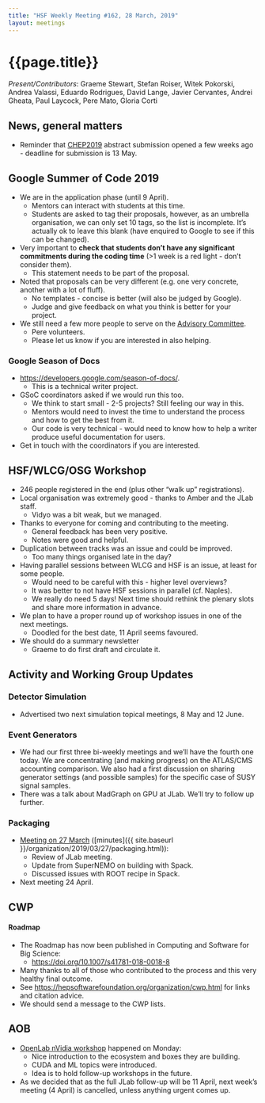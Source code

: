 ```yaml
---
title: "HSF Weekly Meeting #162, 28 March, 2019"
layout: meetings
---
```


# {{page.title}}

_Present/Contributors_: Graeme Stewart, Stefan Roiser, Witek Pokorski, Andrea
Valassi, Eduardo Rodrigues, David Lange, Javier Cervantes, Andrei Gheata, Paul
Laycock, Pere Mato, Gloria Corti

## News, general matters

- Reminder that [<span class="underline">CHEP2019</span>](http://chep2019.org)
  abstract submission opened a few weeks ago - deadline for submission is 13
  May.

## Google Summer of Code 2019

- We are in the application phase (until 9 April).
  - Mentors can interact with students at this time.
  - Students are asked to tag their proposals, however, as an umbrella
    organisation, we can only set 10 tags, so the list is incomplete. It’s
    actually ok to leave this blank (have enquired to Google to see if this can
    be changed).
- Very important to **check that students don’t have any significant commitments
  during the coding time** (\>1 week is a red light - don’t consider them).
  - This statement needs to be part of the proposal.
- Noted that proposals can be very different (e.g. one very concrete, another
  with a lot of fluff).
  - No templates - concise is better (will also be judged by Google).
  - Judge and give feedback on what you think is better for your project.
- We still need a few more people to serve on the
  [<span class="underline">Advisory Committee</span>](https://docs.google.com/document/d/17ifO0i4O5JsBVKkcx3j75Z_iW2bXFnCbqFB2YirlJQw/edit?usp=sharing).
  - Pere volunteers.
  - Please let us know if you are interested in also helping.

### Google Season of Docs

- [<span class="underline">https://developers.google.com/season-of-docs/</span>](https://developers.google.com/season-of-docs/).
  - This is a technical writer project.
- GSoC coordinators asked if we would run this too.
  - We think to start small - 2-5 projects? Still feeling our way in this.
  - Mentors would need to invest the time to understand the process and how to
    get the best from it.
  - Our code is very technical - would need to know how to help a writer produce
    useful documentation for users.
- Get in touch with the coordinators if you are interested.

## HSF/WLCG/OSG Workshop

- 246 people registered in the end (plus other “walk up” registrations).
- Local organisation was extremely good - thanks to Amber and the JLab staff.
  - Vidyo was a bit weak, but we managed.
- Thanks to everyone for coming and contributing to the meeting.
  - General feedback has been very positive.
  - Notes were good and helpful.
- Duplication between tracks was an issue and could be improved.
  - Too many things organised late in the day?
- Having parallel sessions between WLCG and HSF is an issue, at least for some
  people.
  - Would need to be careful with this - higher level overviews?
  - It was better to not have HSF sessions in parallel (cf. Naples).
  - We really do need 5 days\! Next time should rethink the plenary slots and
    share more information in advance.
- We plan to have a proper round up of workshop issues in one of the next
  meetings.
  - Doodled for the best date, 11 April seems favoured.
- We should do a summary newsletter
  - Graeme to do first draft and circulate it.

## Activity and Working Group Updates

### Detector Simulation

- Advertised two next simulation topical meetings, 8 May and 12 June.

### Event Generators

- We had our first three bi-weekly meetings and we’ll have the fourth one today.
  We are concentrating (and making progress) on the ATLAS/CMS accounting
  comparison. We also had a first discussion on sharing generator settings (and
  possible samples) for the specific case of SUSY signal samples.
- There was a talk about MadGraph on GPU at JLab. We’ll try to follow up
  further.

### Packaging

- [<span class="underline">Meeting on 27 March</span>](https://indico.cern.ch/event/802100/)
  ([minutes]({{ site.baseurl }}/organization/2019/03/27/packaging.html)):
  - Review of JLab meeting.
  - Update from SuperNEMO on building with Spack.
  - Discussed issues with ROOT recipe in Spack.
- Next meeting 24 April.

## CWP

#### Roadmap

- The Roadmap has now been published in Computing and Software for Big Science:
  - [<span class="underline">https://doi.org/10.1007/s41781-018-0018-8</span>](https://doi.org/10.1007/s41781-018-0018-8)
- Many thanks to all of those who contributed to the process and this very
  healthy final outcome.
- See
  [<span class="underline">https://hepsoftwarefoundation.org/organization/cwp.html</span>](https://hepsoftwarefoundation.org/organization/cwp.html)
  for links and citation advice.
- We should send a message to the CWP lists.

## AOB

- [<span class="underline">OpenLab nVidia workshop</span>](https://indico.cern.ch/event/803015/)
  happened on Monday:
  - Nice introduction to the ecosystem and boxes they are building.
  - CUDA and ML topics were introduced.
  - Idea is to hold follow-up workshops in the future.
- As we decided that as the full JLab follow-up will be 11 April, next week’s
  meeting (4 April) is cancelled, unless anything urgent comes up.
